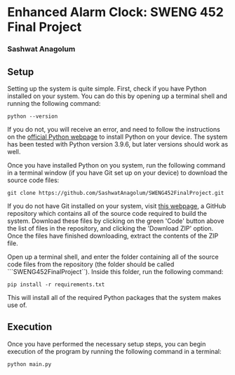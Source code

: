 
# Enhanced Alarm Clock: SWENG 452 Final Project

### Sashwat Anagolum

## Setup
Setting up the system is quite simple. First, check if you have Python installed on your system. You can do this by opening up a terminal shell and running the following command:

	python --version

If you do not, you will receive an error, and need to follow the instructions on the [official Python webpage](https://www.python.org/) to install Python on your device. The system has been tested with Python version 3.9.6, but later versions should work as well.


Once you have installed Python on you system, run the following command in a terminal window (if you have Git set up on your device) to download the source code files:

	git clone https://github.com/SashwatAnagolum/SWENG452FinalProject.git

If you do not have Git installed on your system, visit [this webpage](https://github.com/SashwatAnagolum/SWENG452FinalProject.git), a GitHub repository which contains all of the source code required to build the system. Download these files by clicking on the green 'Code' button above the list of files in the repository, and clicking the 'Download ZIP' option. Once the files have finished downloading, extract the contents of the ZIP file.

Open up a terminal shell, and enter the folder containing all of the source code files from the repository (the folder should be called ```SWENG452FinalProject``). Inside this folder, run the following command:

	pip install -r requirements.txt

This will install all of the required Python packages that the system makes use of.

## Execution
Once you have performed the necessary setup steps, you can begin execution of the program by running the following command in a terminal:

	python main.py